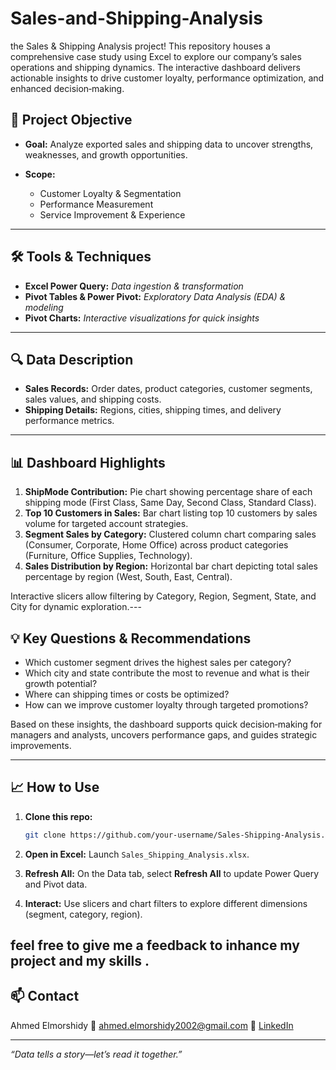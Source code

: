 # Sales-and-Shipping-Analysis
the Sales & Shipping Analysis project! This repository houses a comprehensive case study using Excel to explore our company’s sales operations and shipping dynamics. The interactive dashboard delivers actionable insights to drive customer loyalty, performance optimization, and enhanced decision‑making.

## 🚀 Project Objective

* **Goal:** Analyze exported sales and shipping data to uncover strengths, weaknesses, and growth opportunities.
* **Scope:**

  * Customer Loyalty & Segmentation
  * Performance Measurement
  * Service Improvement & Experience

---

## 🛠 Tools & Techniques

* **Excel Power Query:** *Data ingestion & transformation*
* **Pivot Tables & Power Pivot:** *Exploratory Data Analysis (EDA) & modeling*
* **Pivot Charts:** *Interactive visualizations for quick insights*

---

## 🔍 Data Description

* **Sales Records:** Order dates, product categories, customer segments, sales values, and shipping costs.
* **Shipping Details:** Regions, cities, shipping times, and delivery performance metrics.

---

## 📊 Dashboard Highlights

1. **ShipMode Contribution:** Pie chart showing percentage share of each shipping mode (First Class, Same Day, Second Class, Standard Class).
2. **Top 10 Customers in Sales:** Bar chart listing top 10 customers by sales volume for targeted account strategies.
3. **Segment Sales by Category:** Clustered column chart comparing sales (Consumer, Corporate, Home Office) across product categories (Furniture, Office Supplies, Technology).
4. **Sales Distribution by Region:** Horizontal bar chart depicting total sales percentage by region (West, South, East, Central).

Interactive slicers allow filtering by Category, Region, Segment, State, and City for dynamic exploration.---

## 💡 Key Questions & Recommendations

* Which customer segment drives the highest sales per category?
* Which city and state contribute the most to revenue and what is their growth potential?
* Where can shipping times or costs be optimized?
* How can we improve customer loyalty through targeted promotions?

Based on these insights, the dashboard supports quick decision‑making for managers and analysts, uncovers performance gaps, and guides strategic improvements.

---

## 📈 How to Use

1. **Clone this repo:**

   ```bash
   git clone https://github.com/your-username/Sales-Shipping-Analysis.git
   ```
2. **Open in Excel:** Launch `Sales_Shipping_Analysis.xlsx`.
3. **Refresh All:** On the Data tab, select **Refresh All** to update Power Query and Pivot data.
4. **Interact:** Use slicers and chart filters to explore different dimensions (segment, category, region).

feel free to give me a feedback to inhance my project and my skills .
---

## 📫 Contact

Ahmed Elmorshidy
📧 [ahmed.elmorshidy2002@gmail.com](mailto:ahmed.elmorshidy2002@gmail.com)
🔗 [LinkedIn](https://linkedin.com/in/ahmed-elmorshidy-6551011bb)

---

*“Data tells a story—let’s read it together.”*
